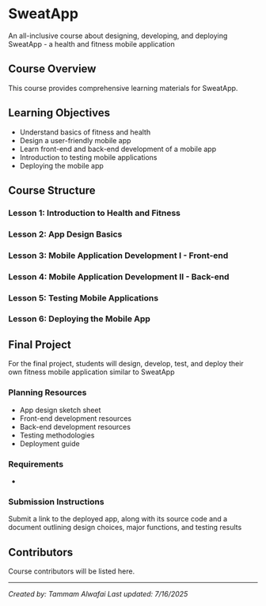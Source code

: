 # SweatApp

An all-inclusive course about designing, developing, and deploying SweatApp - a health and fitness mobile application

## Course Overview

This course provides comprehensive learning materials for SweatApp.

## Learning Objectives

- Understand basics of fitness and health
- Design a user-friendly mobile app
- Learn front-end and back-end development of a mobile app
- Introduction to testing mobile applications
- Deploying the mobile app

## Course Structure

### Lesson 1: Introduction to Health and Fitness
### Lesson 2: App Design Basics
### Lesson 3: Mobile Application Development I - Front-end
### Lesson 4: Mobile Application Development II - Back-end
### Lesson 5: Testing Mobile Applications
### Lesson 6: Deploying the Mobile App

## Final Project

For the final project, students will design, develop, test, and deploy their own fitness mobile application similar to SweatApp

### Planning Resources

- App design sketch sheet
- Front-end development resources
- Back-end development resources
- Testing methodologies
- Deployment guide

### Requirements

- 

### Submission Instructions

Submit a link to the deployed app, along with its source code and a document outlining design choices, major functions, and testing results

## Contributors

Course contributors will be listed here.

---

*Created by: Tammam Alwafai*
*Last updated: 7/16/2025*